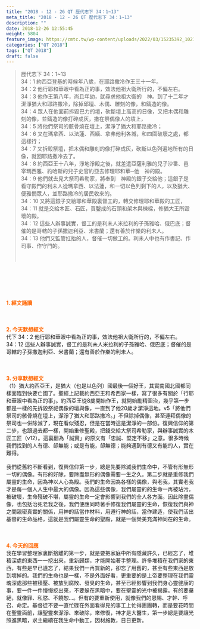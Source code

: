 ```yaml
---
title: "2018 - 12 - 26 QT 歷代志下 34：1~13"
meta_title: "2018 - 12 - 26 QT 歷代志下 34：1~13"
description: ""
date: 2018-12-26 12:55:45
weight: 5804
feature_image: https://cmtc.tw/wp-content/uploads/2022/03/15235392_10211799862337740_180693556567566654_o-1.webp
categories: ["QT 2018"]
tags: ["QT 2018"]
draft: false
---
```


<blockquote>歷代志下 34：1~13<br />
34：1 約西亞登基的時候年八歲，在耶路撒冷作王三十一年。<br />
34：2 他行耶和華眼中看為正的事，效法他祖大衛所行的，不偏左右。<br />
34：3 他作王第八年，尚且年幼，就尋求他祖大衛的　神。到了十二年才潔淨猶大和耶路撒冷，除掉邱壇、木偶、雕刻的像，和鑄造的像。<br />
34：4 眾人在他面前拆毀巴力的壇，砍斷壇上高高的日像，又把木偶和雕刻的像，並鑄造的像打碎成灰，撒在祭偶像人的墳上，<br />
34：5 將他們祭司的骸骨燒在壇上，潔淨了猶大和耶路撒冷；<br />
34：6 又在瑪拿西、以法蓮、西緬、拿弗他利各城，和四圍破壞之處，都這樣行；<br />
34：7 又拆毀祭壇，把木偶和雕刻的像打碎成灰，砍斷以色列遍地所有的日像，就回耶路撒冷去了。<br />
34：8 約西亞王十八年，淨地淨殿之後，就差遣亞薩利雅的兒子沙番、邑宰瑪西雅、約哈斯的兒子史官約亞去修理耶和華─他　神的殿。<br />
34：9 他們就去見大祭司希勒家，將奉到　神殿的銀子交給他；這銀子是看守殿門的利未人從瑪拿西、以法蓮，和一切以色列剩下的人，以及猶大、便雅憫眾人，並耶路撒冷的居民收來的。<br />
34：10 又將這銀子交給耶和華殿裏督工的，轉交修理耶和華殿的工匠，<br />
34：11 就是交給木匠、石匠，買鑿成的石頭和架木與棟樑，修猶大王所毀壞的殿。<br />
34：12 這些人辦事誠實，督工的是利未人米拉利的子孫雅哈、俄巴底；督催的是哥轄的子孫撒迦利亞、米書蘭；還有善於作樂的利未人。<br />
34：13 他們又監管扛抬的人，督催一切做工的。利未人中也有作書記、作司事、作守門的。<br />
<br />
&nbsp;</blockquote><br />
&nbsp;<br />
<br />
&nbsp;<br />
<br />
<span style="color: #ff6600;"><strong>1. </strong><strong>經文誦讀</strong></span><br />
<br />
<span style="color: #ff6600;"><strong> </strong></span><br />
<br />
<span style="color: #ff6600;"><strong>2. 今天默想</strong><strong>經文<br />
</strong></span>代下 34：2 他行耶和華眼中看為正的事，效法他祖大衛所行的，不偏左右。<br />
34：12 這些人辦事誠實，督工的是利未人米拉利的子孫雅哈、俄巴底；督催的是哥轄的子孫撒迦利亞、米書蘭；還有善於作樂的利未人。<br />
<br />
&nbsp;<br />
<br />
<span style="color: #ff6600;"><strong>3. 分享默想經文<br />
</strong></span>（1）猶大約西亞王，是猶大（也是以色列）國最後一個好王，其實南國北國都同樣面臨到快要亡國了。聖經上記載約西亞王和希西家一樣，寫了很多有關於「行耶和華眼中看為正的事」。約西亞王從8歲開始作王，就開始勵精圖治，幾乎第一步都是一樣的先拆毀祭祀偶像的壇與像，一直到了他20歲才潔淨這地。v5「將他們祭司的骸骨燒在壇上，潔淨了猶大和耶路撒冷。」不但除掉偶像，甚至連拜偶像的祭司也一併除滅了，現在看似殘忍，但是在當時這是潔淨的一部份。復興信仰的第二步，也跟過去都一樣，開始重修聖殿，把錢交給大祭司希勒家，與辦事誠實的木匠工匠（v12）。這裏翻為「誠實」的原文有「忠誠、堅定不移」之意。很多時候我們找到的人有德、卻無能；或是有能，卻無德；能夠遇到有德又有能的人，實在難得。<br />
<br />
我們從舊約不斷看到，復興信仰第一步，總是先要除滅我們生命中，不管有形無形一切的偶像。有形的好除，要除盡無形的偶像需要一生之久。第二步就是重修我們屬靈的生命，因為神以人心為殿。我們的生命因為各樣的偶像，與老我，其實老我才是每一個人人生中最大的偶像。因為這些偶像，我們屬靈的的生命一再被玷污，被破壞，生命殘破不堪，屬靈的生命一定會影響到我們的全人各方面。因此除盡偶像，也包括治死老我之後，我們便應同時著手修復我們屬靈的生命，恢復我們與神之間親密真實的關係，用神的話當作材料，用遵行神的話，當作建造，使我們活出基督的生命品格，這就是我們屬靈生命的聖殿，就是一個榮美充滿神同在的生命。<br />
<br />
&nbsp;<br />
<br />
<span style="color: #ff6600;"><strong>4. 今天的回應<br />
</strong></span>我在學習整理家裏斷捨離的第一步，就是要把家庭中所有隱藏許久，已經忘了，堆積深處的東西一一挖出來，重新歸類，才能開始著手整理。許多堆積在我們家的東西，有些是早已遺忘了，結果我們一再買新的，卻忘了用舊的，甚至有些東西是放到壞掉的。我們的生命也是一樣，不是外面好看，更重要的是上帝要整理在我們靈魂深處那些被積壓、被放到腐敗、發臭的生命，甚至已經影響到我們身心靈健康的事，要一件一件慢慢挖出來，不要躲在黑暗中，要在聖靈的光中被揭露。有的要棄絕，就像罪、私慾、不饒恕…。但有的要重新使用，就像我們的恩賜、才幹、呼召、命定。基督徒不要一直忙碌在外面看得見的事工上忙得團團轉，而是要花時間在聖靈面前，讓聖靈來潔淨、來破除，來修復，神才是大醫生，第一步總是要讓光照進黑暗，求主繼續在我生命中動工，因材施教，日日更新。<br />
<br />
&nbsp;<br />
<br />
&nbsp;
        